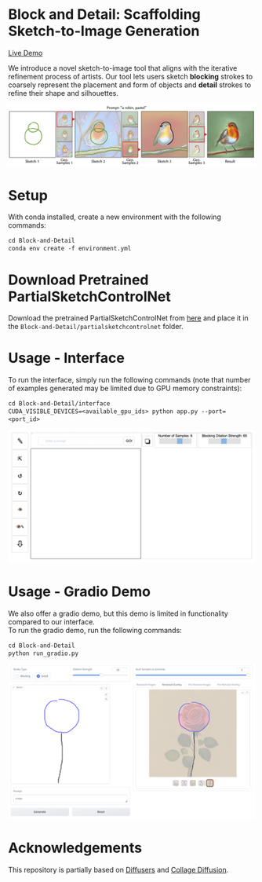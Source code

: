 # Block and Detail: Scaffolding Sketch-to-Image Generation

[Live Demo]()

We introduce a novel sketch-to-image tool that aligns with the iterative refinement process of artists. 
Our tool lets users sketch **blocking** strokes to coarsely represent the placement and form of objects and **detail** strokes to refine their shape and silhouettes. 

![alt text](https://github.com/BlockDetail/Block-and-Detail/blob/main/images/teaser.png?raw=true)

# Setup

With conda installed, create a new environment with the following commands:

```
cd Block-and-Detail
conda env create -f environment.yml
```

# Download Pretrained PartialSketchControlNet

Download the pretrained PartialSketchControlNet from [here](https://drive.google.com/file/d/1CiqGXn9UOhLS9N_Lu_MtGzzkUa92pZu5/view?usp=sharing) and place it in the `Block-and-Detail/partialsketchcontrolnet` folder.

# Usage - Interface

To run the interface, simply run the following commands (note that number of examples generated may be limited due to GPU memory constraints):

```
cd Block-and-Detail/interface
CUDA_VISIBLE_DEVICES=<available_gpu_ids> python app.py --port=<port_id>
```

![alt text](https://github.com/BlockDetail/Block-and-Detail/blob/main/images/interface.png?raw=true)

# Usage - Gradio Demo

We also offer a gradio demo, but this demo is limited in functionality compared to our interface.  
To run the gradio demo, run the following commands:

```
cd Block-and-Detail
python run_gradio.py
```

![alt text](https://github.com/BlockDetail/Block-and-Detail/blob/main/images/gradio.png?raw=true)

# Acknowledgements

This repository is partially based on [Diffusers](https://github.com/huggingface/diffusers) and [Collage Diffusion](https://github.com/VSAnimator/collage-diffusion).